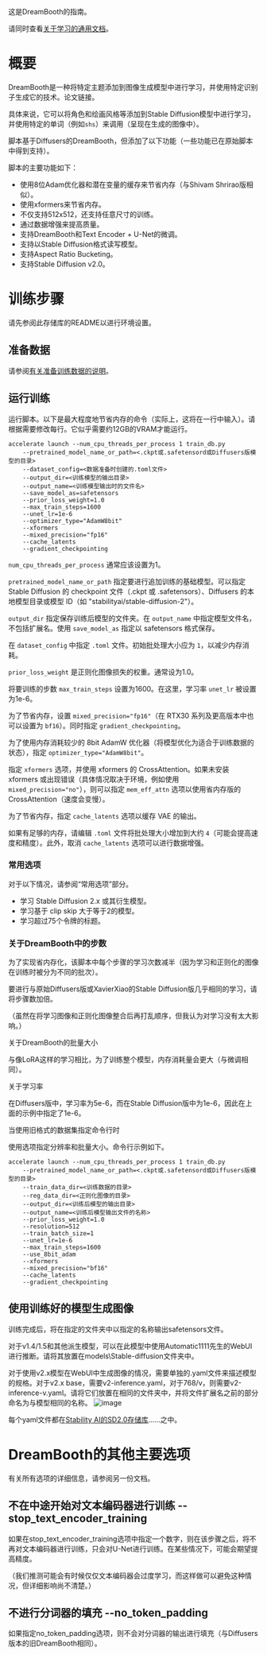 这是DreamBooth的指南。

请同时查看[关于学习的通用文档](./train_README-zh.md)。

# 概要

DreamBooth是一种将特定主题添加到图像生成模型中进行学习，并使用特定识别子生成它的技术。论文链接。

具体来说，它可以将角色和绘画风格等添加到Stable Diffusion模型中进行学习，并使用特定的单词（例如`shs`）来调用（呈现在生成的图像中）。

脚本基于Diffusers的DreamBooth，但添加了以下功能（一些功能已在原始脚本中得到支持）。

脚本的主要功能如下：

- 使用8位Adam优化器和潜在变量的缓存来节省内存（与Shivam Shrirao版相似）。
- 使用xformers来节省内存。
- 不仅支持512x512，还支持任意尺寸的训练。
- 通过数据增强来提高质量。
- 支持DreamBooth和Text Encoder + U-Net的微调。
- 支持以Stable Diffusion格式读写模型。
- 支持Aspect Ratio Bucketing。
- 支持Stable Diffusion v2.0。

# 训练步骤

请先参阅此存储库的README以进行环境设置。

## 准备数据

请参阅[有关准备训练数据的说明](./train_README-zh.md)。

## 运行训练

运行脚本。以下是最大程度地节省内存的命令（实际上，这将在一行中输入）。请根据需要修改每行。它似乎需要约12GB的VRAM才能运行。
```
accelerate launch --num_cpu_threads_per_process 1 train_db.py 
    --pretrained_model_name_or_path=<.ckpt或.safetensord或Diffusers版模型的目录>
    --dataset_config=<数据准备时创建的.toml文件>
    --output_dir=<训练模型的输出目录>
    --output_name=<训练模型输出时的文件名>
    --save_model_as=safetensors 
    --prior_loss_weight=1.0 
    --max_train_steps=1600 
    --unet_lr=1e-6
    --optimizer_type="AdamW8bit" 
    --xformers 
    --mixed_precision="fp16" 
    --cache_latents 
    --gradient_checkpointing
```
`num_cpu_threads_per_process` 通常应该设置为1。

`pretrained_model_name_or_path` 指定要进行追加训练的基础模型。可以指定 Stable Diffusion 的 checkpoint 文件（.ckpt 或 .safetensors）、Diffusers 的本地模型目录或模型 ID（如 "stabilityai/stable-diffusion-2"）。

`output_dir` 指定保存训练后模型的文件夹。在 `output_name` 中指定模型文件名，不包括扩展名。使用 `save_model_as` 指定以 safetensors 格式保存。

在 `dataset_config` 中指定 `.toml` 文件。初始批处理大小应为 `1`，以减少内存消耗。

`prior_loss_weight` 是正则化图像损失的权重。通常设为1.0。

将要训练的步数 `max_train_steps` 设置为1600。在这里，学习率 `unet_lr` 被设置为1e-6。

为了节省内存，设置 `mixed_precision="fp16"`（在 RTX30 系列及更高版本中也可以设置为 `bf16`）。同时指定 `gradient_checkpointing`。

为了使用内存消耗较少的 8bit AdamW 优化器（将模型优化为适合于训练数据的状态），指定 `optimizer_type="AdamW8bit"`。

指定 `xformers` 选项，并使用 xformers 的 CrossAttention。如果未安装 xformers 或出现错误（具体情况取决于环境，例如使用 `mixed_precision="no"`），则可以指定 `mem_eff_attn` 选项以使用省内存版的 CrossAttention（速度会变慢）。

为了节省内存，指定 `cache_latents` 选项以缓存 VAE 的输出。

如果有足够的内存，请编辑 `.toml` 文件将批处理大小增加到大约 `4`（可能会提高速度和精度）。此外，取消 `cache_latents` 选项可以进行数据增强。

### 常用选项

对于以下情况，请参阅“常用选项”部分。

- 学习 Stable Diffusion 2.x 或其衍生模型。
- 学习基于 clip skip 大于等于2的模型。
- 学习超过75个令牌的标题。

### 关于DreamBooth中的步数

为了实现省内存化，该脚本中每个步骤的学习次数减半（因为学习和正则化的图像在训练时被分为不同的批次）。

要进行与原始Diffusers版或XavierXiao的Stable Diffusion版几乎相同的学习，请将步骤数加倍。

（虽然在将学习图像和正则化图像整合后再打乱顺序，但我认为对学习没有太大影响。）

关于DreamBooth的批量大小

与像LoRA这样的学习相比，为了训练整个模型，内存消耗量会更大（与微调相同）。

关于学习率

在Diffusers版中，学习率为5e-6，而在Stable Diffusion版中为1e-6，因此在上面的示例中指定了1e-6。

当使用旧格式的数据集指定命令行时

使用选项指定分辨率和批量大小。命令行示例如下。
```
accelerate launch --num_cpu_threads_per_process 1 train_db.py 
    --pretrained_model_name_or_path=<.ckpt或.safetensord或Diffusers版模型的目录> 
    --train_data_dir=<训练数据的目录> 
    --reg_data_dir=<正则化图像的目录> 
    --output_dir=<训练后模型的输出目录> 
    --output_name=<训练后模型输出文件的名称>  
    --prior_loss_weight=1.0 
    --resolution=512 
    --train_batch_size=1 
    --unet_lr=1e-6
    --max_train_steps=1600 
    --use_8bit_adam 
    --xformers 
    --mixed_precision="bf16" 
    --cache_latents
    --gradient_checkpointing
```

## 使用训练好的模型生成图像

训练完成后，将在指定的文件夹中以指定的名称输出safetensors文件。

对于v1.4/1.5和其他派生模型，可以在此模型中使用Automatic1111先生的WebUI进行推断。请将其放置在models\Stable-diffusion文件夹中。

对于使用v2.x模型在WebUI中生成图像的情况，需要单独的.yaml文件来描述模型的规格。对于v2.x base，需要v2-inference.yaml，对于768/v，则需要v2-inference-v.yaml。请将它们放置在相同的文件夹中，并将文件扩展名之前的部分命名为与模型相同的名称。
![image](https://user-images.githubusercontent.com/52813779/210776915-061d79c3-6582-42c2-8884-8b91d2f07313.png)

每个yaml文件都在[Stability AI的SD2.0存储库](https://github.com/Stability-AI/stablediffusion/tree/main/configs/stable-diffusion)……之中。

# DreamBooth的其他主要选项

有关所有选项的详细信息，请参阅另一份文档。

## 不在中途开始对文本编码器进行训练 --stop_text_encoder_training

如果在stop_text_encoder_training选项中指定一个数字，则在该步骤之后，将不再对文本编码器进行训练，只会对U-Net进行训练。在某些情况下，可能会期望提高精度。

（我们推测可能会有时候仅仅文本编码器会过度学习，而这样做可以避免这种情况，但详细影响尚不清楚。）

## 不进行分词器的填充 --no_token_padding

如果指定no_token_padding选项，则不会对分词器的输出进行填充（与Diffusers版本的旧DreamBooth相同）。

<!-- 
如果使用分桶（bucketing）和数据增强（augmentation），则使用示例如下：
```
accelerate launch --num_cpu_threads_per_process 8 train_db.py 
    --pretrained_model_name_or_path=<.ckpt或.safetensord或Diffusers版模型的目录> 
    --train_data_dir=<训练数据的目录> 
    --reg_data_dir=<正则化图像的目录> 
    --output_dir=<训练后模型的输出目录>
    --resolution=768,512 
    --train_batch_size=20 --unet_lr=5e-6 --max_train_steps=800
    --use_8bit_adam --xformers --mixed_precision="bf16" 
    --save_every_n_epochs=1 --save_state --save_precision="bf16" 
    --logging_dir=logs 
    --enable_bucket --min_bucket_reso=384 --max_bucket_reso=1280 
    --color_aug --flip_aug --gradient_checkpointing --seed 42
```


-->
